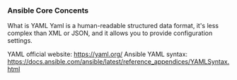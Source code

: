 ### Ansible Core Concents
What is YAML
Yaml is a human-readable structured data format, it's less complex than XML or JSON, and it allows you to provide configuration settings.

YAML official website: https://yaml.org/
Ansible YAML syntax: https://docs.ansible.com/ansible/latest/reference_appendices/YAMLSyntax.html

